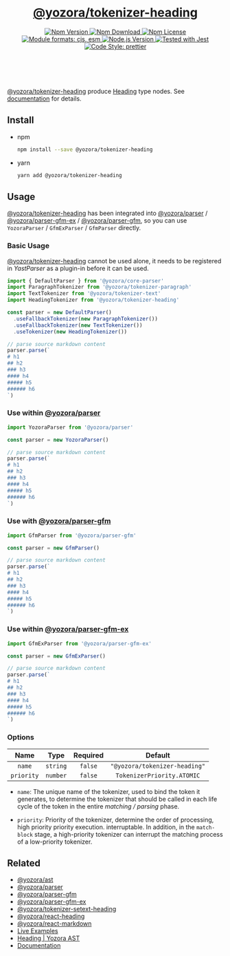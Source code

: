 <!-- :begin use tokenizer/banner -->

<header>
  <h1 align="center">
    <a href="https://github.com/yozorajs/yozora/tree/v2.3.0/tokenizers/heading#readme">@yozora/tokenizer-heading</a>
  </h1>
  <div align="center">
    <a href="https://www.npmjs.com/package/@yozora/tokenizer-heading">
      <img
        alt="Npm Version"
        src="https://img.shields.io/npm/v/@yozora/tokenizer-heading.svg"
      />
    </a>
    <a href="https://www.npmjs.com/package/@yozora/tokenizer-heading">
      <img
        alt="Npm Download"
        src="https://img.shields.io/npm/dm/@yozora/tokenizer-heading.svg"
      />
    </a>
    <a href="https://www.npmjs.com/package/@yozora/tokenizer-heading">
      <img
        alt="Npm License"
        src="https://img.shields.io/npm/l/@yozora/tokenizer-heading.svg"
      />
    </a>
    <a href="#install">
      <img
        alt="Module formats: cjs, esm"
        src="https://img.shields.io/badge/module_formats-cjs%2C%20esm-green.svg"
      />
    </a>
    <a href="https://github.com/nodejs/node">
      <img
        alt="Node.js Version"
        src="https://img.shields.io/node/v/@yozora/tokenizer-heading"
      />
    </a>
    <a href="https://github.com/facebook/jest">
      <img
        alt="Tested with Jest"
        src="https://img.shields.io/badge/tested_with-jest-9c465e.svg"
      />
    </a>
    <a href="https://github.com/prettier/prettier">
      <img
        alt="Code Style: prettier"
        src="https://img.shields.io/badge/code_style-prettier-ff69b4.svg?style=flat-square"
      />
    </a>
  </div>
</header>
<br/>

<!-- :end -->

[@yozora/tokenizer-heading] produce [Heading][node-type] type nodes. See [documentation][docpage]
for details.

<!-- :begin use tokenizer/usage -->

## Install

- npm

  ```bash
  npm install --save @yozora/tokenizer-heading
  ```

- yarn

  ```bash
  yarn add @yozora/tokenizer-heading
  ```

## Usage

[@yozora/tokenizer-heading][] has been integrated into [@yozora/parser][] /
[@yozora/parser-gfm-ex][] / [@yozora/parser-gfm][], so you can use `YozoraParser` / `GfmExParser` /
`GfmParser` directly.

### Basic Usage

[@yozora/tokenizer-heading][] cannot be used alone, it needs to be registered in _YastParser_ as a
plugin-in before it can be used.

```typescript {4,9}
import { DefaultParser } from '@yozora/core-parser'
import ParagraphTokenizer from '@yozora/tokenizer-paragraph'
import TextTokenizer from '@yozora/tokenizer-text'
import HeadingTokenizer from '@yozora/tokenizer-heading'

const parser = new DefaultParser()
  .useFallbackTokenizer(new ParagraphTokenizer())
  .useFallbackTokenizer(new TextTokenizer())
  .useTokenizer(new HeadingTokenizer())

// parse source markdown content
parser.parse(`
# h1
## h2
### h3
#### h4
##### h5
###### h6
`)
```

### Use within [@yozora/parser][]

```typescript
import YozoraParser from '@yozora/parser'

const parser = new YozoraParser()

// parse source markdown content
parser.parse(`
# h1
## h2
### h3
#### h4
##### h5
###### h6
`)
```

### Use with [@yozora/parser-gfm][]

```typescript
import GfmParser from '@yozora/parser-gfm'

const parser = new GfmParser()

// parse source markdown content
parser.parse(`
# h1
## h2
### h3
#### h4
##### h5
###### h6
`)
```

### Use within [@yozora/parser-gfm-ex][]

```typescript
import GfmExParser from '@yozora/parser-gfm-ex'

const parser = new GfmExParser()

// parse source markdown content
parser.parse(`
# h1
## h2
### h3
#### h4
##### h5
###### h6
`)
```

### Options

|    Name    |   Type   | Required |            Default            |
| :--------: | :------: | :------: | :---------------------------: |
|   `name`   | `string` | `false`  | `"@yozora/tokenizer-heading"` |
| `priority` | `number` | `false`  |  `TokenizerPriority.ATOMIC`   |

- `name`: The unique name of the tokenizer, used to bind the token it generates, to determine the
  tokenizer that should be called in each life cycle of the token in the entire _matching / parsing_
  phase.

- `priority`: Priority of the tokenizer, determine the order of processing, high priority priority
  execution. interruptable. In addition, in the `match-block` stage, a high-priority tokenizer can
  interrupt the matching process of a low-priority tokenizer.

<!-- :end -->

## Related

- [@yozora/ast][]
- [@yozora/parser][]
- [@yozora/parser-gfm][]
- [@yozora/parser-gfm-ex][]
- [@yozora/tokenizer-setext-heading][]
- [@yozora/react-heading][]
- [@yozora/react-markdown][]
- [Live Examples][live-examples]
- [Heading | Yozora AST][node-type]
- [Documentation][docpage]

[node-type]: http://yozora.guanghechen.com/docs/package/ast#heading

<!-- :begin use tokenizer/definitions -->

[live-examples]: https://yozora.guanghechen.com/docs/package/tokenizer-heading#live-examples
[docpage]: https://yozora.guanghechen.com/docs/package/tokenizer-heading
[homepage]: https://github.com/yozorajs/yozora/tree/v2.3.0/tokenizers/heading#readme
[gfm-spec]: https://github.github.com/gfm
[mdast-homepage]: https://github.com/syntax-tree/mdast
[@yozora/ast]: https://github.com/yozorajs/yozora/tree/v2.3.0/packages/ast#readme
[@yozora/ast-util]: https://github.com/yozorajs/yozora/tree/v2.3.0/packages/ast-util#readme
[@yozora/character]: https://github.com/yozorajs/yozora/tree/v2.3.0/packages/character#readme
[@yozora/eslint-config]:
  https://github.com/yozorajs/yozora/tree/release-2.x.x/packages/eslint-config#readme
[@yozora/core-parser]: https://github.com/yozorajs/yozora/tree/v2.3.0/packages/core-parser#readme
[@yozora/core-tokenizer]:
  https://github.com/yozorajs/yozora/tree/v2.3.0/packages/core-tokenizer#readme
[@yozora/invariant]: https://github.com/yozorajs/yozora/tree/v2.3.0/packages/invariant#readme
[@yozora/jest-for-tokenizer]:
  https://github.com/yozorajs/yozora/tree/release-2.x.x/packages/jest-for-tokenizer#readme
[@yozora/parser]: https://github.com/yozorajs/yozora/tree/v2.3.0/packages/parser#readme
[@yozora/parser-gfm]: https://github.com/yozorajs/yozora/tree/v2.3.0/packages/parser-gfm#readme
[@yozora/parser-gfm-ex]:
  https://github.com/yozorajs/yozora/tree/v2.3.0/packages/parser-gfm-ex#readme
[@yozora/template-tokenizer]:
  https://github.com/yozorajs/yozora/tree/release-2.x.x/packages/template-tokenizer#readme
[@yozora/tokenizer-admonition]:
  https://github.com/yozorajs/yozora/tree/v2.3.0/tokenizers/admonition#readme
[@yozora/tokenizer-autolink]:
  https://github.com/yozorajs/yozora/tree/v2.3.0/tokenizers/autolink#readme
[@yozora/tokenizer-autolink-extension]:
  https://github.com/yozorajs/yozora/tree/v2.3.0/tokenizers/autolink-extension#readme
[@yozora/tokenizer-blockquote]:
  https://github.com/yozorajs/yozora/tree/v2.3.0/tokenizers/blockquote#readme
[@yozora/tokenizer-break]: https://github.com/yozorajs/yozora/tree/v2.3.0/tokenizers/break#readme
[@yozora/tokenizer-definition]:
  https://github.com/yozorajs/yozora/tree/v2.3.0/tokenizers/definition#readme
[@yozora/tokenizer-delete]: https://github.com/yozorajs/yozora/tree/v2.3.0/tokenizers/delete#readme
[@yozora/tokenizer-ecma-import]:
  https://github.com/yozorajs/yozora/tree/v2.3.0/tokenizers/ecma-import#readme
[@yozora/tokenizer-emphasis]:
  https://github.com/yozorajs/yozora/tree/v2.3.0/tokenizers/emphasis#readme
[@yozora/tokenizer-fenced-block]:
  https://github.com/yozorajs/yozora/tree/v2.3.0/tokenizers/fenced-block#readme
[@yozora/tokenizer-fenced-code]:
  https://github.com/yozorajs/yozora/tree/v2.3.0/tokenizers/fenced-code#readme
[@yozora/tokenizer-footnote]:
  https://github.com/yozorajs/yozora/tree/v2.3.0/tokenizers/footnote#readme
[@yozora/tokenizer-footnote-definition]:
  https://github.com/yozorajs/yozora/tree/v2.3.0/tokenizers/footnote-definition#readme
[@yozora/tokenizer-footnote-reference]:
  https://github.com/yozorajs/yozora/tree/v2.3.0/tokenizers/footnote-reference#readme
[@yozora/tokenizer-heading]:
  https://github.com/yozorajs/yozora/tree/v2.3.0/tokenizers/heading#readme
[@yozora/tokenizer-html-block]:
  https://github.com/yozorajs/yozora/tree/v2.3.0/tokenizers/html-block#readme
[@yozora/tokenizer-html-inline]:
  https://github.com/yozorajs/yozora/tree/v2.3.0/tokenizers/html-inline#readme
[@yozora/tokenizer-image]: https://github.com/yozorajs/yozora/tree/v2.3.0/tokenizers/image#readme
[@yozora/tokenizer-image-reference]:
  https://github.com/yozorajs/yozora/tree/v2.3.0/tokenizers/image-reference#readme
[@yozora/tokenizer-indented-code]:
  https://github.com/yozorajs/yozora/tree/v2.3.0/tokenizers/indented-code#readme
[@yozora/tokenizer-inline-code]:
  https://github.com/yozorajs/yozora/tree/v2.3.0/tokenizers/inline-code#readme
[@yozora/tokenizer-inline-math]:
  https://github.com/yozorajs/yozora/tree/v2.3.0/tokenizers/inline-math#readme
[@yozora/tokenizer-link]: https://github.com/yozorajs/yozora/tree/v2.3.0/tokenizers/link#readme
[@yozora/tokenizer-link-reference]:
  https://github.com/yozorajs/yozora/tree/v2.3.0/tokenizers/link-reference#readme
[@yozora/tokenizer-list]: https://github.com/yozorajs/yozora/tree/v2.3.0/tokenizers/list#readme
[@yozora/tokenizer-math]: https://github.com/yozorajs/yozora/tree/v2.3.0/tokenizers/math#readme
[@yozora/tokenizer-paragraph]:
  https://github.com/yozorajs/yozora/tree/v2.3.0/tokenizers/paragraph#readme
[@yozora/tokenizer-setext-heading]:
  https://github.com/yozorajs/yozora/tree/v2.3.0/tokenizers/setext-heading#readme
[@yozora/tokenizer-table]: https://github.com/yozorajs/yozora/tree/v2.3.0/tokenizers/table#readme
[@yozora/tokenizer-text]: https://github.com/yozorajs/yozora/tree/v2.3.0/tokenizers/text#readme
[@yozora/tokenizer-thematic-break]:
  https://github.com/yozorajs/yozora/tree/v2.3.0/tokenizers/thematic-break#readme
[@yozora/react-admonition]:
  https://github.com/yozorajs/yozora-react/tree/main/packages/admonition#readme
[@yozora/react-blockquote]:
  https://github.com/yozorajs/yozora-react/tree/main/packages/blockquote#readme
[@yozora/react-break]: https://github.com/yozorajs/yozora-react/tree/main/packages/break#readme
[@yozora/react-delete]: https://github.com/yozorajs/yozora-react/tree/main/packages/delete#readme
[@yozora/react-emphasis]:
  https://github.com/yozorajs/yozora-react/tree/main/packages/emphasis#readme
[@yozora/react-code]: https://github.com/yozorajs/yozora-react/tree/main/packages/code#readme
[@yozora/react-code-live]:
  https://github.com/yozorajs/yozora-react/tree/main/packages/code-live#readme
[@yozora/react-footnote-definitions]:
  https://github.com/yozorajs/yozora-react/tree/main/packages/footnote-definitions#readme
[@yozora/react-footnote-reference]:
  https://github.com/yozorajs/yozora-react/tree/main/packages/footnote-reference#readme
[@yozora/react-heading]: https://github.com/yozorajs/yozora-react/tree/main/packages/heading#readme
[@yozora/react-image]: https://github.com/yozorajs/yozora-react/tree/main/packages/image#readme
[@yozora/react-inline-code]:
  https://github.com/yozorajs/yozora-react/tree/main/packages/inline-code#readme
[@yozora/react-inline-math]:
  https://github.com/yozorajs/yozora-react/tree/main/packages/inline-math#readme
[@yozora/react-link]: https://github.com/yozorajs/yozora-react/tree/main/packages/link#readme
[@yozora/react-list]: https://github.com/yozorajs/yozora-react/tree/main/packages/list#readme
[@yozora/react-list-item]:
  https://github.com/yozorajs/yozora-react/tree/main/packages/list-item#readme
[@yozora/react-markdown]:
  https://github.com/yozorajs/yozora-react/tree/main/packages/markdown#readme
[@yozora/react-math]: https://github.com/yozorajs/yozora-react/tree/main/packages/math#readme
[@yozora/react-paragraph]:
  https://github.com/yozorajs/yozora-react/tree/main/packages/paragraph#readme
[@yozora/react-strong]: https://github.com/yozorajs/yozora-react/tree/main/packages/strong#readme
[@yozora/react-table]: https://github.com/yozorajs/yozora-react/tree/main/packages/table#readme
[@yozora/react-text]: https://github.com/yozorajs/yozora-react/tree/main/packages/text#readme
[@yozora/react-thematic-break]:
  https://github.com/yozorajs/yozora-react/tree/main/packages/thematic-break#readme
[doc-live-examples/gfm]: https://yozora.guanghechen.com/docs/example/gfm
[doc-@yozora/ast]: https://yozora.guanghechen.com/docs/package/ast
[doc-@yozora/ast-util]: https://yozora.guanghechen.com/docs/package/ast-util
[doc-@yozora/core-parser]: https://yozora.guanghechen.com/docs/package/core-parser
[doc-@yozora/core-tokenizer]: https://yozora.guanghechen.com/docs/package/core-tokenizer
[doc-@yozora/parser]: https://yozora.guanghechen.com/docs/package/parser
[doc-@yozora/parser-gfm]: https://yozora.guanghechen.com/docs/package/parser-gfm
[doc-@yozora/parser-gfm-ex]: https://yozora.guanghechen.com/docs/package/parser-gfm-ex
[doc-@yozora/tokenizer-admonition]: https://yozora.guanghechen.com/docs/package/tokenizer-admonition
[doc-@yozora/tokenizer-autolink]: https://yozora.guanghechen.com/docs/package/tokenizer-autolink
[doc-@yozora/tokenizer-autolink-extension]:
  https://yozora.guanghechen.com/docs/package/tokenizer-autolink-extension
[doc-@yozora/tokenizer-blockquote]: https://yozora.guanghechen.com/docs/package/tokenizer-blockquote
[doc-@yozora/tokenizer-break]: https://yozora.guanghechen.com/docs/package/tokenizer-break
[doc-@yozora/tokenizer-delete]: https://yozora.guanghechen.com/docs/package/tokenizer-delete
[doc-@yozora/tokenizer-emphasis]: https://yozora.guanghechen.com/docs/package/tokenizer-emphasis
[doc-@yozora/tokenizer-fenced-code]:
  https://yozora.guanghechen.com/docs/package/tokenizer-fenced-code
[doc-@yozora/tokenizer-heading]: https://yozora.guanghechen.com/docs/package/tokenizer-heading
[doc-@yozora/tokenizer-html-block]: https://yozora.guanghechen.com/docs/package/tokenizer-html-block
[doc-@yozora/tokenizer-html-inline]:
  https://yozora.guanghechen.com/docs/package/tokenizer-html-inline
[doc-@yozora/tokenizer-image]: https://yozora.guanghechen.com/docs/package/tokenizer-image
[doc-@yozora/tokenizer-image-reference]:
  https://yozora.guanghechen.com/docs/package/tokenizer-image-reference
[doc-@yozora/tokenizer-indented-code]:
  https://yozora.guanghechen.com/docs/package/tokenizer-indented-code
[doc-@yozora/tokenizer-inline-code]:
  https://yozora.guanghechen.com/docs/package/tokenizer-inline-code
[doc-@yozora/tokenizer-inline-math]:
  https://yozora.guanghechen.com/docs/package/tokenizer-inline-math
[doc-@yozora/tokenizer-link]: https://yozora.guanghechen.com/docs/package/tokenizer-link
[doc-@yozora/tokenizer-definition]: https://yozora.guanghechen.com/docs/package/tokenizer-definition
[doc-@yozora/tokenizer-link-reference]:
  https://yozora.guanghechen.com/docs/package/tokenizer-link-reference
[doc-@yozora/tokenizer-list]: https://yozora.guanghechen.com/docs/package/tokenizer-list
[doc-@yozora/tokenizer-math]: https://yozora.guanghechen.com/docs/package/tokenizer-math
[doc-@yozora/tokenizer-paragraph]: https://yozora.guanghechen.com/docs/package/tokenizer-paragraph
[doc-@yozora/tokenizer-setext-heading]:
  https://yozora.guanghechen.com/docs/package/tokenizer-setext-heading
[doc-@yozora/tokenizer-table]: https://yozora.guanghechen.com/docs/package/tokenizer-table
[doc-@yozora/tokenizer-text]: https://yozora.guanghechen.com/docs/package/tokenizer-text
[doc-@yozora/tokenizer-thematic-break]:
  https://yozora.guanghechen.com/docs/package/tokenizer-thematic-break
[doc-@yozora/jest-for-tokenizer]: https://yozora.guanghechen.com/docs/package/jest-for-tokenizer
[doc-@yozora/parser-gfm]: https://yozora.guanghechen.com/docs/package/parser-gfm
[gfm-atx-heading]: https://github.github.com/gfm/#atx-heading
[gfm-autolink]: https://github.github.com/gfm/#autolinks
[gfm-autolink-extension]: https://github.github.com/gfm/#autolinks-extension-
[gfm-blockquote]: https://github.github.com/gfm/#block-quotes
[gfm-bullet-list]: https://github.github.com/gfm/#bullet-list
[gfm-delete]: https://github.github.com/gfm/#strikethrough-extension-
[gfm-emphasis]: https://github.github.com/gfm/#can-open-emphasis
[gfm-fenced-code]: https://github.github.com/gfm/#fenced-code-block
[gfm-hard-line-break]: https://github.github.com/gfm/#hard-line-break
[gfm-html-block]: https://github.github.com/gfm/#html-block
[gfm-html-inline]: https://github.github.com/gfm/#raw-html
[gfm-image]: https://github.github.com/gfm/#images
[gfm-image-reference]: https://github.github.com/gfm/#example-590
[gfm-indented-code]: https://github.github.com/gfm/#indented-code-block
[gfm-inline-code]: https://github.github.com/gfm/#code-span
[gfm-link]: https://github.github.com/gfm/#inline-link
[gfm-definition]: https://github.github.com/gfm/#link-reference-definition
[gfm-link-reference]: https://github.github.com/gfm/#reference-link
[gfm-list]: https://github.github.com/gfm/#lists
[gfm-list-item]: https://github.github.com/gfm/#list-items
[gfm-list-task-item]: https://github.github.com/gfm/#task-list-items-extension-
[gfm-paragraph]: https://github.github.com/gfm/#paragraph
[gfm-setext-heading]: https://github.github.com/gfm/#setext-heading
[gfm-soft-line-break]: https://github.github.com/gfm/#soft-line-breaks
[gfm-strong]: https://github.github.com/gfm/#can-open-strong-emphasis
[gfm-tab]: https://github.github.com/gfm/#tabs
[gfm-table]: https://github.github.com/gfm/#table
[gfm-text]: https://github.github.com/gfm/#soft-line-breaks
[gfm-thematic-break]: https://github.github.com/gfm/#thematic-break

<!-- :end -->
